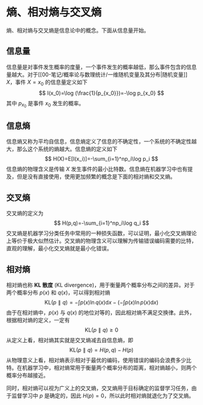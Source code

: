 # 熵、相对熵与交叉熵

熵、相对熵与交叉熵是信息论中的概念。下面从信息量开始。

## 信息量

信息量是对事件发生概率的度量，一个事件发生的概率越低，那么事件包含的信息量越大。对于[[00-笔记/概率论与数理统计/一维随机变量及其分布|随机变量]] $X$，事件 $X=x_0$ 的信息量定义如下
$$
I(x_0)=\log (\frac{1}{p_{x_0}})=-\log p_{x_0}
$$
其中 $p_{x_0}$ 是事件 $x_0$ 发生的概率。

## 信息熵

信息熵又称为平均自信息，信息熵定义了信息的不确定性，一个系统的不确定性越大，那么这个系统的熵越大。信息熵的定义如下
$$
H(X)=E[I(x_i)]=-\sum_{i=1}^np_i\log p_i
$$
信息熵的物理含义是传输 $X$ 发生事件的最小比特数。信息熵在机器学习中也有提及，但是没有直接使用，使用更加频繁的概念是下面的相对熵和交叉熵。

## 交叉熵

交叉熵的定义为
$$
H(p,q)=-\sum_{i=1}^np_i\log q_i
$$
交叉熵是机器学习分类任务中常用的一种损失函数，可以证明，最小化交叉熵理论上等价于极大似然估计。交叉熵的物理含义可以理解为传输错误编码需要的比特，直观的理解，最小化交叉熵就是最小化错误。

## 相对熵

相对熵也称 **KL 散度** (KL divergence)，用于衡量两个概率分布之间的差异。对于两个概率分布 $p(x)$ 和 $q(x)$，可以得到相对熵
$$
\mathrm{KL}(p\parallel q)=-\int p(x)\ln q(x)\mathrm{d}x-(-\int p(x)\ln p(x)\mathrm dx)
$$
由于在相对熵中，$p(x)$ 与 $q(x)$ 的地位对等的，因此相对熵不满足交换律。此外，根据相对熵的定义，一定有
$$
\mathrm{KL}(p\parallel q) \geqslant 0
$$
从定义上看，相对熵其实就是交叉熵减去自信息熵，即
$$
\mathrm{KL}(p\parallel q)=H(p,q)-H(p)
$$
从物理意义上看，相对熵表示相对于最优的编码，使用错误的编码会浪费多少比特。在机器学习中，相对熵常用于衡量两个概率分布的距离，相对熵越小，则两个概率分布越接近。

同时，相对熵可以视为广义上的交叉熵，交叉熵用于目标确定的监督学习任务，由于监督学习中 $p$ 是确定的，因此 $H(p)=0$，所以此时相对熵就退化为了交叉熵。